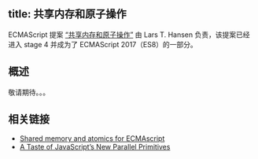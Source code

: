 title: 共享内存和原子操作
---

ECMAScript 提案 [“共享内存和原子操作”](https://github.com/tc39/ecmascript_sharedmem) 由 Lars T. Hansen 负责，该提案已经进入 stage 4 并成为了 ECMAScript 2017（ES8）的一部分。

## 概述

敬请期待。。。

## 相关链接

- [Shared memory and atomics for ECMAscript](https://github.com/tc39/ecmascript_sharedmem)
- [A Taste of JavaScript’s New Parallel Primitives](https://hacks.mozilla.org/2016/05/a-taste-of-javascripts-new-parallel-primitives/)
